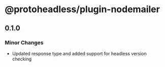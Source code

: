 # @protoheadless/plugin-nodemailer

## 0.1.0

### Minor Changes

- Updated response type and added support for headless version checking
